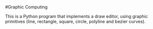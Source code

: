 #Graphic Computing

This is a Python program that implements a draw editor, using graphic primitives (line, rectangle, square, circle, polyline and bezier curves).